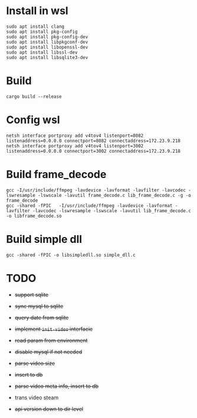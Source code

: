 # Install in wsl

```
sudo apt install clang
sudo apt install pkg-config
sudo apt install pkg-config-dev
sudo apt install libpkgconf-dev
sudo apt install libopenssl-dev
sudo apt install libssl-dev
sudo apt install libsqlite3-dev
```

# Build

```
cargo build --release
```
# Config wsl
```
netsh interface portproxy add v4tov4 listenport=8082 listenaddress=0.0.0.0 connectport=8082 connectaddress=172.23.9.218
netsh interface portproxy add v4tov4 listenport=3002 listenaddress=0.0.0.0 connectport=3002 connectaddress=172.23.9.218
```

# Build frame_decode
```
gcc -I/usr/include/ffmpeg -lavdevice -lavformat -lavfilter -lavcodec -lswresample -lswscale -lavutil frame_decode.c lib_frame_decode.c -g -o frame_decode
gcc -shared -fPIC   -I/usr/include/ffmpeg -lavdevice -lavformat -lavfilter -lavcodec -lswresample -lswscale -lavutil lib_frame_decode.c -o libframe_decode.so
```

# Build simple dll
```
gcc -shared -fPIC -o libsimpledll.so simple_dll.c
```

# TODO

* ~~support sqlite~~

* ~~sync mysql to sqlite~~

* ~~query date from sqlite~~

* ~~implement `init-video` interfacie~~

* ~~read param from environment~~

* ~~disable mysql if not needed~~

* ~~parse video size~~

* ~~insert to db~~

* ~~parse video meta info, insert to db~~

* trans video steam

* ~~api version down to dir level~~

